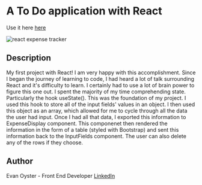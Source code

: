 # A To Do application with React

Use it here [here](https://quietoutthere.github.io/calculator/)

![react expense tracker](https://user-images.githubusercontent.com/108839805/206872331-501efa19-0496-4741-86f5-e079dd18e3e2.png)


## Description

My first project with React! I am very happy with this accomplishment. Since I began the journey of learning to code, I had heard a lot of talk surrounding React and it's difficulty to learn. I certainly had to use a lot of brain power to figure this one out. I spent the majority of my time comprehending state. Particularly the hook useState(). This was the foundation of my project. I used this hook to store all of the input fields' values in an object. I then used this object as an array, which allowed for me to cycle through all the data the user had input. Once I had all that data, I exported this information to ExpenseDisplay component. This componenet then rendered the information in the form of a table (styled with Bootstrap) and sent this information back to the InputFields component. The user can also delete any of the rows if they choose.

## Author
Evan Oyster - Front End Developer
[LinkedIn](https://www.linkedin.com/feed/)
